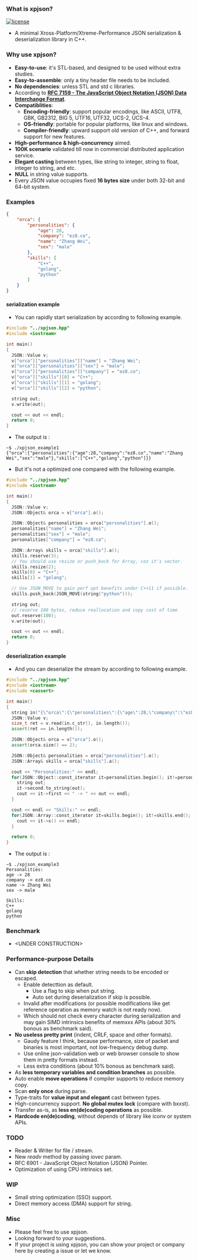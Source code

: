
### What is xpjson?

[![license](https://img.shields.io/badge/license-MIT-brightgreen.svg?style=flat)](https://github.com/ez8-co/xpjson/blob/master/LICENSE)

- A minimal Xross-Platform/Xtreme-Performance JSON serialization & deserialization library in C++.

### Why use xpjson?

- **Easy-to-use**: it's STL-based, and designed to be used without extra studies.
- **Easy-to-assemble**: only a tiny header file needs to be included.
- **No dependencies**: unless STL and std c libraries.
- According to [**RFC 7159 - The JavaScript Object Notation (JSON) Data Interchange Format**](https://tools.ietf.org/html/rfc7159).
- **Compatiblities**: 
  - **Encoding-friendly**: support popular encodings, like ASCII, UTF8, GBK, GB2312, BIG 5, UTF16, UTF32, UCS-2, UCS-4.
  - **OS-friendly**: portable for popular platforms, like linux and windows.
  - **Compiler-friendly**: upward support old version of C++, and forward support for new features.
- **High-performance & high-concurrency** aimed.
- **100K scenario** validated till now in commercial distributed application service.
- **Elegant casting** between types, like string to integer, string to float, integer to string, and etc.
- **NULL** in string value supports.
- Every JSON value occupies fixed **16 bytes size** under both 32-bit and 64-bit system.

### Examples

``` json
{
    "orca": {
        "personalities": {
            "age": 28,
            "company": "ez8.co",
            "name": "Zhang Wei",
            "sex": "male"
        },
        "skills": [
            "C++",
            "golang",
            "python"
        ]
    }
}
```

#### serialization example

- You can rapidly start serialization by according to following example.

``` cpp
#include "../xpjson.hpp"
#include <iostream>

int main()
{
  JSON::Value v;
  v["orca"]["personalities"]["name"] = "Zhang Wei";
  v["orca"]["personalities"]["sex"] = "male";
  v["orca"]["personalities"]["company"] = "ez8.co";
  v["orca"]["skills"][0] = "C++";
  v["orca"]["skills"][1] = "golang";
  v["orca"]["skills"][2] = "python";

  string out;
  v.write(out);

  cout << out << endl;
  return 0;
}
```

- The output is :

```
~$ ./xpjson_example1
{"orca":{"personalities":{"age":28,"company":"ez8.co","name":"Zhang Wei","sex":"male"},"skills":["C++","golang","python"]}}
```

- But it's not a optimized one compared with the following example. 

``` cpp
#include "../xpjson.hpp"
#include <iostream>

int main()
{
  JSON::Value v;
  JSON::Object& orca = v["orca"].o();

  JSON::Object& personalities = orca["personalities"].o();
  personalities["name"] = "Zhang Wei";
  personalities["sex"] = "male";
  personalities["company"] = "ez8.co";

  JSON::Array& skills = orca["skills"].a();
  skills.reserve(3);
  // You should use resize or push_back for Array, coz it's vector.
  skills.resize(2);
  skills[0] = "C++";
  skills[1] = "golang";

  // Use JSON_MOVE to gain perf opt benefits under C++11 if possible.
  skills.push_back(JSON_MOVE(string("python")));

  string out;
  // reserve 100 bytes, reduce reallocation and copy cost of time
  out.reserve(100);
  v.write(out);

  cout << out << endl;
  return 0;
}
```

#### deserialization example

- And you can deserialize the stream by according to following example.

``` cpp
#include "../xpjson.hpp"
#include <iostream>
#include <cassert>

int main()
{
  string in("{\"orca\":{\"personalities\":{\"age\":28,\"company\":\"ez8.co\",\"name\":\"Zhang Wei\",\"sex\":\"male\"},\"skills\":[\"C++\",\"golang\",\"python\"]}}");
  JSON::Value v;
  size_t ret = v.read(in.c_str(), in.length());
  assert(ret == in.length());

  JSON::Object& orca = v["orca"].o();
  assert(orca.size() == 2);

  JSON::Object& personalities = orca["personalities"].o();
  JSON::Array& skills = orca["skills"].a();

  cout << "Personalities:" << endl;
  for(JSON::Object::const_iterator it=personalities.begin(); it!=personalities.end(); ++it) {
    string out;
    it->second.to_string(out);
    cout << it->first << " -> " << out << endl;
  }

  cout << endl << "Skills:" << endl;
  for(JSON::Array::const_iterator it=skills.begin(); it!=skills.end(); ++it) {
    cout << it->s() << endl;
  }

  return 0;
}
```

- The output is :

```
~$ ./xpjson_example3
Personalities:
age -> 28
company -> ez8.co
name -> Zhang Wei
sex -> male

Skills:
C++
golang
python
```

### Benchmark

- \<UNDER CONSTRUCTION\>

### Performance-purpose Details

- Can **skip detection** that whether string needs to be encoded or escaped.
  - Enable detecttion as default.
    - Use a flag to skip when put string.
    - Auto set during deserialization if skip is possible.
  - Invalid after modifications (or possible modifications like get reference operation as memory watch is not ready now).
  - Which should not check every character during serialization and may gain SIMD intrinsics benefits of memxxx APIs (about 30% bonous as benchmark said).
- **No useless pretty print** (indent, CRLF, space and other formats).
  - Gaudy feature I think, because performance, size of packet and binaries is most important, not low-frequency debug dump.
  - Use online json-validation web or web browser console to show them in pretty formats instead.
  - Less extra conditions (about 10% bonous as benchmark said).
- As **less temporary variables and condition branches** as possible.
- Auto enable **move operations** if compiler supports to reduce memory copy.
- Scan **only once** during parse.
- Type-traits for **value input and elegant** cast between types.
- High-concurrency support. **No global mutex lock** (compare with bxxst).
- Transfer as-is, as **less en(de)coding operations** as possible.
- **Hardcode en(de)coding**, without depends of library like iconv or system APIs.

### TODO

- Reader & Writer for file / stream.
- New *readv* method by passing *iovec* param.
- RFC 6901 - JavaScript Object Notation (JSON) Pointer.
- Optimization of using CPU intrinsics set.

### WIP

- Small string optimization (SSO) support.
- Direct memory access (DMA) support for string.

### Misc

- Please feel free to use xpjson.
- Looking forward to your suggestions.
- If your project is using xpjson, you can show your project or company here by creating a issue or let we know.